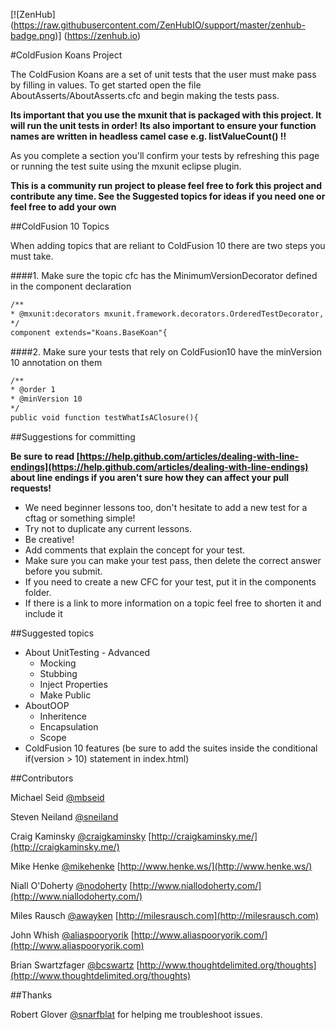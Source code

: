 [![ZenHub] (https://raw.githubusercontent.com/ZenHubIO/support/master/zenhub-badge.png)] (https://zenhub.io)

#ColdFusion Koans Project

The ColdFusion Koans are a set of unit tests that the user must make pass by filling in values. To get started 
open the file AboutAsserts/AboutAsserts.cfc and begin making the tests pass.

**Its important that you use the mxunit that is packaged with this project.   It will run the unit tests in order!**
**Its also important to ensure your function names are written in headless camel case e.g. listValueCount() !!**

As you complete a section you'll confirm your tests by refreshing this page or running the test suite using the mxunit eclipse plugin.

**This is a community run project to please feel free to fork this project and contribute any time.  See the Suggested topics for ideas if you need one or feel free to add your own**

##ColdFusion 10 Topics

When adding topics that are reliant to ColdFusion 10 there are two steps you must take.

####1. Make sure the topic cfc has the MinimumVersionDecorator defined in the component declaration

```cfm
/**
* @mxunit:decorators mxunit.framework.decorators.OrderedTestDecorator, mxunit.framework.decorators.MinimumVersionDecorator
*/
component extends="Koans.BaseKoan"{
```

####2. Make sure your tests that rely on ColdFusion10 have the minVersion 10 annotation on them

```cfm
/**
* @order 1
* @minVersion 10
*/
public void function testWhatIsAClosure(){
```

##Suggestions for committing

**Be sure to read [https://help.github.com/articles/dealing-with-line-endings](https://help.github.com/articles/dealing-with-line-endings) about line endings if you aren't sure how they can affect your pull requests!**
* We need beginner lessons too, don't hesitate to add a new test for a cftag or something simple!
* Try not to duplicate any current lessons.
* Be creative!
* Add comments that explain the concept for your test.
* Make sure you can make your test pass, then delete the correct answer before you submit.
* If you need to create a new CFC for your test, put it in the components folder. 
* If there is a link to more information on a topic feel free to shorten it and include it

##Suggested topics

* About UnitTesting - Advanced
  * Mocking
  * Stubbing
  * Inject Properties
  * Make Public
* AboutOOP
  * Inheritence
  * Encapsulation
  * Scope
* ColdFusion 10 features (be sure to add the suites inside the conditional if(version > 10) statement in index.html)

##Contributors

Michael Seid [@mbseid](http://twitter.com/#!/mbseid)

Steven Neiland [@sneiland](http://twitter.com/#!/sneiland)

Craig Kaminsky [@craigkaminsky](http://twitter.com/#!/craigkaminsky) [http://craigkaminsky.me/](http://craigkaminsky.me/)

Mike Henke [@mikehenke](http://twitter.com/#!/mikehenke) [http://www.henke.ws/](http://www.henke.ws/)

Niall O'Doherty [@nodoherty](http://twitter.com/#!/nodoherty) [http://www.niallodoherty.com/](http://www.niallodoherty.com/)

Miles Rausch [@awayken](https://twitter.com/awayken) [http://milesrausch.com](http://milesrausch.com)

John Whish [@aliaspooryorik](https://twitter.com/aliaspooryorik) [http://www.aliaspooryorik.com/](http://www.aliaspooryorik.com)

Brian Swartzfager [@bcswartz](https://twitter.com/bcswartz) [http://www.thoughtdelimited.org/thoughts](http://www.thoughtdelimited.org/thoughts)

##Thanks

Robert Glover [@snarfblat](http://twitter.com/#!/snarfblat) for helping me troubleshoot issues.
